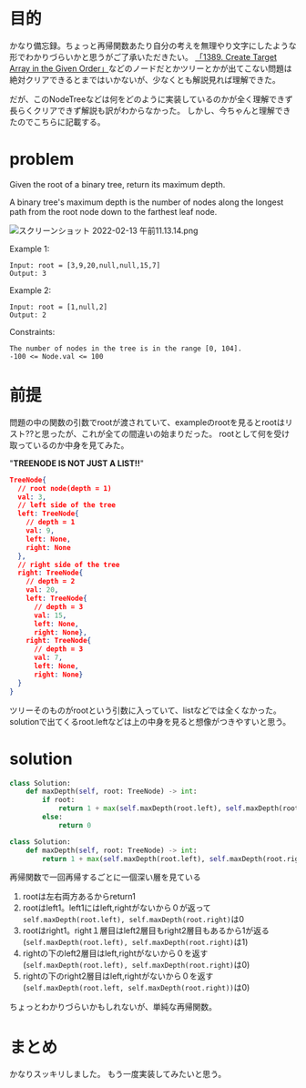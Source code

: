# 目的
かなり備忘録。ちょっと再帰関数あたり自分の考えを無理やり文字にしたような形でわかりづらいかと思うがご了承いただきたい。
[「1389. Create Target Array in the Given Order」](https://leetcode.com/problems/create-target-array-in-the-given-order/)などのノードだとかツリーとかが出てこない問題は絶対クリアできるとまではいかないが、少なくとも解説見れば理解できた。

だが、このNodeTreeなどは何をどのように実装しているのかが全く理解できず長らくクリアできず解説も訳がわからなかった。
しかし、今ちゃんと理解できたのでこちらに記載する。


# problem
Given the root of a binary tree, return its maximum depth.

A binary tree's maximum depth is the number of nodes along the longest path from the root node down to the farthest leaf node.

![スクリーンショット 2022-02-13 午前11.13.14.png](https://qiita-image-store.s3.ap-northeast-1.amazonaws.com/0/487834/05f090ba-5d6f-1554-eae7-3b977e650e1f.png)


Example 1:

```
Input: root = [3,9,20,null,null,15,7]
Output: 3
```

Example 2:

```
Input: root = [1,null,2]
Output: 2
``` 

Constraints:

```
The number of nodes in the tree is in the range [0, 104].
-100 <= Node.val <= 100
```

# 前提
問題の中の関数の引数でrootが渡されていて、exampleのrootを見るとrootはリスト??と思ったが、これが全ての間違いの始まりだった。
rootとして何を受け取っているのか中身を見てみた。

"**TREENODE IS NOT JUST A LIST!!**"

```json
TreeNode{
  // root node(depth = 1)
  val: 3, 
  // left side of the tree
  left: TreeNode{
    // depth = 1
    val: 9, 
    left: None, 
    right: None
  }, 
  // right side of the tree
  right: TreeNode{
    // depth = 2
    val: 20, 
    left: TreeNode{
      // depth = 3
      val: 15, 
      left: None, 
      right: None}, 
    right: TreeNode{
      // depth = 3
      val: 7, 
      left: None, 
      right: None}
  }
}
```

ツリーそのものがrootという引数に入っていて、listなどでは全くなかった。
solutionで出てくるroot.leftなどは上の中身を見ると想像がつきやすいと思う。

# solution
```python
class Solution:
    def maxDepth(self, root: TreeNode) -> int:
        if root:
            return 1 + max(self.maxDepth(root.left), self.maxDepth(root.right))  
        else:
            return 0
```

```python
class Solution:
    def maxDepth(self, root: TreeNode) -> int:
        return 1 + max(self.maxDepth(root.left), self.maxDepth(root.right)) if root else 0
```

再帰関数で一回再帰するごとに一個深い層を見ている

1. rootは左右両方あるからreturn1
2. rootはleft1。left1にはleft,rightがないから０が返って```self.maxDepth(root.left), self.maxDepth(root.right)```は0
3. rootはright1。right１層目はleft2層目もright2層目もあるから1が返る(```self.maxDepth(root.left), self.maxDepth(root.right)```は1)
4. rightの下のleft2層目はleft,rightがないから０を返す(```self.maxDepth(root.left), self.maxDepth(root.right)```は0)
5. rightの下のright2層目はleft,rightがないから０を返す(```self.maxDepth(root.left, self.maxDepth(root.right))```は0)

ちょっとわかりづらいかもしれないが、単純な再帰関数。

# まとめ

かなりスッキリしました。
もう一度実装してみたいと思う。
